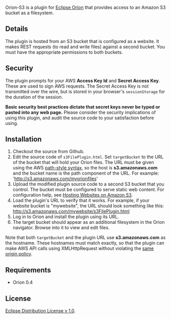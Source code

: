 Orion-S3 is a plugin for [Eclipse Orion](http://wiki.eclipse.org/Orion) that provides access
to an Amazon S3 bucket as a filesystem.

Details
-------
The plugin is hosted from an S3 bucket that is configured as a website. It makes REST requests 
(to read and write files) against a second bucket. You must have the appropriate permissions 
to both buckets.

Security
--------
The plugin prompts for your AWS **Access Key Id** and **Secret Access Key**. These are used to sign
AWS requests. The Secret Access Key is not transmitted over the wire, but is stored in your browser's 
```sessionStorage``` for the duration of the session.

**Basic security best practices dictate that secret keys never be typed or pasted into any web page.**
Please consider the security implications of using this plugin, and audit the source code to your 
satisfaction before using.

Installation
------------
1. Checkout the source from Github.
2. Edit the source code of ```s3FilePlugin.html```. Set ```targetBucket``` to the URL of the bucket that will hold your Orion files.
   The URL must be given using the AWS [path-style syntax](http://docs.amazonwebservices.com/AmazonS3/latest/dev/VirtualHosting.html#d0e4464),
   so the host is **s3.amazonaws.com** and the bucket name is the path component of the URL.
   For example:
       'http://s3.amazonaws.com/myorionfiles'
3. Upload the modified plugin source code to a second S3 bucket that you control. The bucket must be configured to serve static web content.
   For configuration help, see [Hosting Websites on Amazon S3](http://docs.amazonwebservices.com/AmazonS3/latest/dev/WebsiteHosting.html?r=499).
4. Load the plugin's URL to verify that it works.
   For example, if your website bucket is "mywebsite", the URL should look something like this:
       http://s3.amazonaws.com/mywebsite/s3FilePlugin.html
5. Log in to Orion and install the plugin using its URL.
6. The target bucket should appear as an additional filesystem in the Orion navigator. 
   Browse into it to view and edit files.

Note that both ```targetBucket``` and the plugin URL use **s3.amazonaws.com** as the hostname. These hostnames must match exactly, so that
the plugin can make AWS API calls using XMLHttpRequest without violating the [same origin policy](https://developer.mozilla.org/En/Same_origin_policy_for_JavaScript).

Requirements
------------
* Orion 0.4

License
-------
[Eclipse Distribution License v 1.0](http://www.eclipse.org/org/documents/edl-v10.html).
